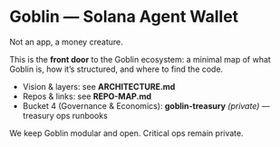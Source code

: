 # Goblin — Solana Agent Wallet
Not an app, a money creature.

This is the **front door** to the Goblin ecosystem: a minimal map of what Goblin is, how it’s structured, and where to find the code.

- Vision & layers: see **ARCHITECTURE.md**
- Repos & links: see **REPO-MAP.md**
- Bucket 4 (Governance & Economics): **goblin-treasury** *(private)* — treasury ops runbooks

We keep Goblin modular and open. Critical ops remain private.

